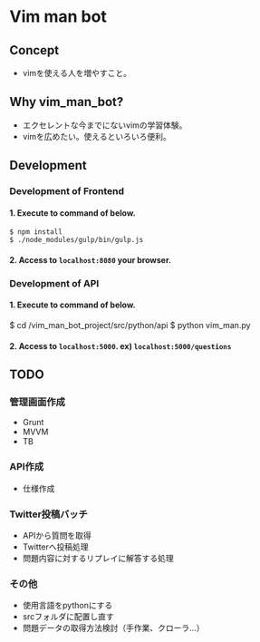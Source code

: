 # Vim man bot


## Concept

- vimを使える人を増やすこと。


## Why vim_man_bot?

- エクセレントな今までにないvimの学習体験。
- vimを広めたい。使えるといろいろ便利。


## Development

### Development of Frontend

#### 1. Execute to command of below.

    $ npm install
    $ ./node_modules/gulp/bin/gulp.js

#### 2. Access to `localhost:8080` your browser.

### Development of API

#### 1. Execute to command of below.

   $ cd /vim_man_bot_project/src/python/api
   $ python vim_man.py

#### 2. Access to `localhost:5000`. ex) `localhost:5000/questions`


## TODO

### 管理画面作成

- Grunt
- MVVM
- TB

### API作成

- 仕様作成

### Twitter投稿バッチ

- APIから質問を取得
- Twitterへ投稿処理
- 問題内容に対するリプレイに解答する処理

### その他

- 使用言語をpythonにする
- srcフォルダに配置し直す
- 問題データの取得方法検討（手作業、クローラ...）

